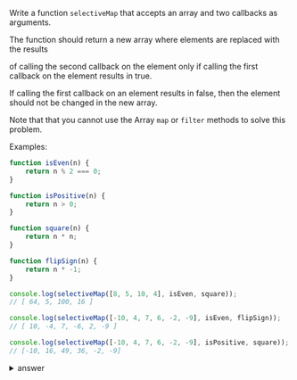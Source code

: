 
Write a function `selectiveMap` that accepts an array and two callbacks as arguments.

The function should return a new array where elements are replaced with the results

of calling the second callback on the element only if calling the first callback on the element results in true. 

If calling the first callback on an element results
in false, then the element should not be changed in the new array.

Note that that you cannot use the Array `map` or `filter` methods to solve this
problem.

Examples:

```js
function isEven(n) {
    return n % 2 === 0;
}

function isPositive(n) {
    return n > 0;
}

function square(n) {
    return n * n;
}

function flipSign(n) {
    return n * -1;
}

console.log(selectiveMap([8, 5, 10, 4], isEven, square));
// [ 64, 5, 100, 16 ]

console.log(selectiveMap([-10, 4, 7, 6, -2, -9], isEven, flipSign));
// [ 10, -4, 7, -6, 2, -9 ]

console.log(selectiveMap([-10, 4, 7, 6, -2, -9], isPositive, square));
// [-10, 16, 49, 36, -2, -9]
```

<details>

  <summary>answer</summary>
  
  ```js
  let selectiveMap = function(array, cb1, cb2) {
      /*
      1. create an empty array for the result
      2. iterate through the array 
          a. assign the current element to a variable
          b. if result of cb1(ele) is not true, push the current element
          c. if true, push the result of cb2 in each iteration to array
      */
    let empty = [];
    for (let i=0;i<array.length;i++) {
        let el = array[i];
        if (cb1(el) === false) {
            empty.push(el);
        } else {
            empty.push(cb2(el,i,array));
        }
    }
    return empty;
  };
  ```

</details>
